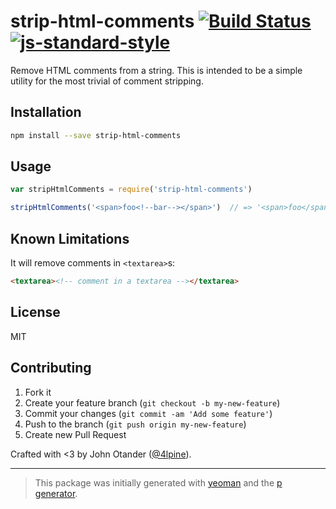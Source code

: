 # strip-html-comments [![Build Status](https://secure.travis-ci.org/johnotander/strip-html-comments.png?branch=master)](https://travis-ci.org/johnotander/strip-html-comments) [![js-standard-style](https://img.shields.io/badge/code%20style-standard-brightgreen.svg?style=flat)](https://github.com/feross/standard)

Remove HTML comments from a string. This is intended to be a simple utility for the most trivial of comment stripping.

## Installation

```bash
npm install --save strip-html-comments
```

## Usage

```javascript
var stripHtmlComments = require('strip-html-comments')

stripHtmlComments('<span>foo<!--bar--></span>')  // => '<span>foo</span>
```

## Known Limitations

It will remove comments in `<textarea>`s:

```html
<textarea><!-- comment in a textarea --></textarea>
```

## License

MIT

## Contributing

1. Fork it
2. Create your feature branch (`git checkout -b my-new-feature`)
3. Commit your changes (`git commit -am 'Add some feature'`)
4. Push to the branch (`git push origin my-new-feature`)
5. Create new Pull Request

Crafted with <3 by John Otander ([@4lpine](https://twitter.com/4lpine)).

***

> This package was initially generated with [yeoman](http://yeoman.io) and the [p generator](https://github.com/johnotander/generator-p.git).
